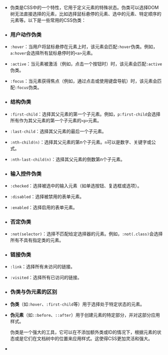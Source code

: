 - 伪类是CSS中的一个特性，它用于定义元素的特殊状态。伪类可以选择DOM树无法直接选择的元素，比如选择鼠标悬停的元素、选中的元素、特定顺序的元素等。以下是一些常用的CSS伪类：
- ### 用户动作伪类
- `:hover`：当用户将鼠标悬停在元素上时，该元素会匹配`:hover`伪类。例如，`a:hover`会选择所有鼠标悬停时的`<a>`元素。
- `:active`：当元素被激活（例如，点击一个按钮时）时，该元素会匹配`:active`伪类。
- `:focus`：当元素获得焦点（例如，通过点击或使用键盘导航）时，该元素会匹配`:focus`伪类。
- ### 结构伪类
- `:first-child`：选择其父元素的第一个子元素。例如，`p:first-child`会选择所有作为其父元素的第一个子元素的`<p>`元素。
- `:last-child`：选择其父元素的最后一个子元素。
- `:nth-child(n)`：选择其父元素的第n个子元素。`n`可以是数字、关键字或公式。
- `:nth-last-child(n)`：选择其父元素的倒数第n个子元素。
- ### 输入控件伪类
- `:checked`：选择被选中的输入元素（如单选按钮、复选框或选项）。
- `:disabled`：选择被禁用的表单元素。
- `:enabled`：选择启用的表单元素。
- ### 否定伪类
- `:not(selector)`：选择不匹配给定选择器的元素。例如，`:not(.class)`会选择所有不具有指定类的元素。
- ### 链接伪类
- `:link`：选择所有未访问的链接。
- `:visited`：选择所有已访问的链接。
- ### 伪类与伪元素的区别
- **伪类**（如`:hover`、`:first-child`等）用于选择处于特定状态的元素。
- **伪元素**（如`::before`、`::after`）用于创建元素的特定部分，并对这部分应用样式。
  
  伪类是一个强大的工具，它可以在不添加额外类或ID的情况下，根据元素的状态或是它们在文档树中的位置来应用样式。这使得CSS更加灵活和强大。
-